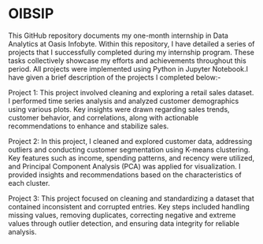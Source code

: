 # OIBSIP
This GitHub repository documents my one-month internship in Data Analytics at Oasis Infobyte. Within this repository, I have detailed a series of projects that I successfully completed during my internship program. These tasks collectively showcase my efforts and achievements throughout this period. All projects were implemented using Python in Jupyter Notebook.I have given a brief description of the projects I completed below:-

Project 1: This project involved cleaning and exploring a retail sales dataset. I performed time series analysis and analyzed customer demographics using various plots. Key insights were drawn regarding sales trends, customer behavior, and correlations, along with actionable recommendations to enhance and stabilize sales.

Project 2: In this project, I cleaned and explored customer data, addressing outliers and conducting customer segmentation using K-means clustering. Key features such as income, spending patterns, and recency were utilized, and Principal Component Analysis (PCA) was applied for visualization. I provided insights and recommendations based on the characteristics of each cluster.

Project 3: This project focused on cleaning and standardizing a dataset that contained inconsistent and corrupted entries. Key steps included handling missing values, removing duplicates, correcting negative and extreme values through outlier detection, and ensuring data integrity for reliable analysis.
